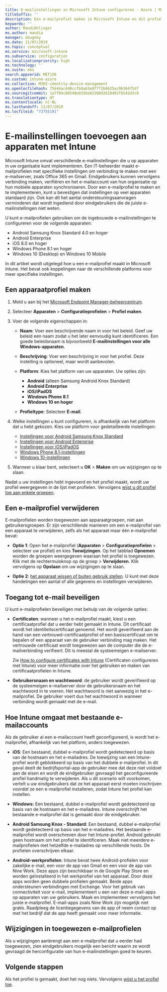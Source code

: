 ```yaml
---
title: E-mailinstellingen in Microsoft Intune configureren - Azure | Microsoft Docs
titleSuffix: ''
description: Een e-mailprofiel maken in Microsoft Intune en dit profiel implementeren op Android Enterprise-, iOS- en Windows-apparaten. Een e-mailprofiel gebruiken om algemene e-mailinstellingen te configureren, inclusief een e-mailserver en verificatiemethode om verbinding te maken met zakelijke e-mail op apparaten die u beheert.
keywords: ''
author: MandiOhlinger
ms.author: mandia
manager: dougeby
ms.date: 11/07/2019
ms.topic: conceptual
ms.service: microsoft-intune
ms.subservice: configuration
ms.localizationpriority: high
ms.technology: ''
ms.suite: ems
search.appverid: MET150
ms.custom: intune-azure
ms.collection: M365-identity-device-management
ms.openlocfilehash: 75644ac4d8ccfb8a63e077f2b6625ac96364f5d7
ms.sourcegitcommit: 1a7f04c80548e035be82308d2618492f6542d3c0
ms.translationtype: HT
ms.contentlocale: nl-NL
ms.lasthandoff: 11/07/2019
ms.locfileid: "73755191"
---
```

# <a name="add-email-settings-to-devices-using-intune"></a>E-mailinstellingen toevoegen aan apparaten met Intune

Microsoft Intune omvat verschillende e-mailinstellingen die u op apparaten in uw organisatie kunt implementeren. Een IT-beheerder maakt e-mailprofielen met specifieke instellingen om verbinding te maken met een e-mailserver, zoals Office 365 en Gmail. Eindgebruikers kunnen vervolgens verbinding maken, verifiëren en het e-mailaccount van hun organisatie op hun mobiele apparaten synchroniseren. Door een e-mailprofiel te maken en te implementeren, kunt u bevestigen dat instellingen op veel apparaten standaard zijn. Ook kan dit het aantal ondersteuningsaanvragen verminderen dat wordt ingediend door eindgebruikers die de juiste e-mailinstellingen niet weten.

U kunt e-mailprofielen gebruiken om de ingebouwde e-mailinstellingen te configureren voor de volgende apparaten:

- Android Samsung Knox Standard 4.0 en hoger
- Android Enterprise
- iOS 8.0 en hoger
- Windows Phone 8.1 en hoger
- Windows 10 (Desktop) en Windows 10 Mobile

In dit artikel wordt uitgelegd hoe u een e-mailprofiel maakt in Microsoft Intune. Het bevat ook koppelingen naar de verschillende platforms voor meer specifieke instellingen.

## <a name="create-a-device-profile"></a>Een apparaatprofiel maken

1. Meld u aan bij het [Microsoft Endpoint Manager-beheercentrum](https://go.microsoft.com/fwlink/?linkid=2109431).
2. Selecteer **Apparaten** > **Configuratieprofielen** > **Profiel maken**.
3. Voer de volgende eigenschappen in:

    - **Naam**: Voer een beschrijvende naam in voor het beleid. Geef uw beleid een naam zodat u het later eenvoudig kunt identificeren. Een goede beleidsnaam is bijvoorbeeld **E-mailinstellingen voor alle Windows-apparaten**.
    - **Beschrijving**: Voer een beschrijving in voor het profiel. Deze instelling is optioneel, maar wordt aanbevolen.
    - **Platform**: Kies het platform van uw apparaten. Uw opties zijn:

        - **Android** (alleen Samsung Android Knox Standard)
        - **Android Enterprise**
        - **iOS/iPadOS**
        - **Windows Phone 8.1**
        - **Windows 10 en hoger**

    - **Profieltype**: Selecteer **E-mail**.

4. Welke instellingen u kunt configureren, is afhankelijk van het platform dat u hebt gekozen. Kies uw platform voor gedetailleerde instellingen:

    - [Instellingen voor Android Samsung Knox Standard](../email-settings-android.md)
    - [Instellingen voor Android Enterprise](../email-settings-android-enterprise.md)
    - [Instellingen voor iOS/iPadOS](email-settings-ios.md)
    - [Windows Phone 8.1-instellingen](email-settings-windows-phone-8-1.md)
    - [Windows 10-instellingen](email-settings-windows-10.md)

5. Wanneer u klaar bent, selecteert u **OK** > **Maken** om uw wijzigingen op te slaan.

Nadat u uw instellingen hebt ingevoerd en het profiel maakt, wordt uw profiel weergegeven in de lijst met profielen. Vervolgens [wijst u dit profiel toe aan enkele groepen](../device-profile-assign.md).

## <a name="remove-an-email-profile"></a>Een e-mailprofiel verwijderen

E-mailprofielen worden toegewezen aan apparaatgroepen, niet aan gebruikersgroepen. Er zijn verschillende manieren om een e-mailprofiel van een apparaat te verwijderen, zelfs als het apparaat maar één e-mailprofiel bevat:

- **Optie 1**: Open het e-mailprofiel (**Apparaten** > **Configuratieprofielen** > selecteer uw profiel) en kies **Toewijzingen**. Op het tabblad **Opnemen** worden de groepen weergegeven waaraan het profiel is toegewezen. Klik met de rechtermuisknop op de groep > **Verwijderen**. Klik vervolgens op **Opslaan** om uw wijzigingen op te slaan.

- **Optie 2**: [het apparaat wissen of buiten gebruik stellen](../remote-actions/devices-wipe.md). U kunt met deze handelingen een aantal of alle gegevens en instellingen verwijderen.

## <a name="secure-email-access"></a>Toegang tot e-mail beveiligen

U kunt e-mailprofielen beveiligen met behulp van de volgende opties:

- **Certificaten**: wanneer u het e-mailprofiel maakt, kiest u een certificaatprofiel dat u eerder hebt gemaakt in Intune. Dit certificaat wordt het identiteitscertificaat genoemd. Het wordt geverifieerd aan de hand van een vertrouwd-certificaatprofiel of een basiscertificaat om te bepalen of een apparaat van de gebruiker verbinding mag maken. Het vertrouwde certificaat wordt toegewezen aan de computer die de e-mailverbinding verifieert. Dit is meestal de systeemeigen e-mailserver.

  Zie [How to configure certificates with Intune](../protect/certificates-configure.md) (Certificaten configureren met Intune) voor meer informatie over het gebruiken en maken van certificaatprofielen in Intune.

- **Gebruikersnaam en wachtwoord**: de gebruiker wordt geverifieerd op de systeemeigen e-mailserver door de gebruikersnaam en het wachtwoord in te voeren. Het wachtwoord is niet aanwezig in het e-mailprofiel. De gebruiker voert dus het wachtwoord in wanneer verbinding wordt gemaakt met de e-mail.

## <a name="how-intune-handles-existing-email-accounts"></a>Hoe Intune omgaat met bestaande e-mailaccounts

Als de gebruiker al een e-mailaccount heeft geconfigureerd, is wordt het e-mailprofiel, afhankelijk van het platform, anders toegewezen.

- **iOS**: Een bestaand, dubbel e-mailprofiel wordt gedetecteerd op basis van de hostnaam en het e-mailadres. De toewijzing van een Intune-profiel wordt geblokkeerd op basis van het dubbele e-mailprofiel. In dit geval deelt de bedrijfsportal-app de gebruiker mee dat deze niet voldoet aan de eisen en wordt de eindgebruiker gevraagd het geconfigureerde profiel handmatig te verwijderen. Als u dit scenario wilt voorkomen, vertelt u uw eindgebruikers dat ze het apparaat eerst moeten inschrijven *voordat* ze een e-mailprofiel installeren, zodat Intune het profiel kan instellen.

- **Windows:** Een bestaand, dubbel e-mailprofiel wordt gedetecteerd op basis van de hostnaam en het e-mailadres. Intune overschrijft het bestaande e-mailprofiel dat is gemaakt door de eindgebruiker.

- **Android Samsung Knox - Standard**: Een bestaand, dubbel e-mailprofiel wordt gedetecteerd op basis van het e-mailadres. Het bestaande e-mailprofiel wordt overschreven door het Intune-profiel. Android gebruikt geen hostnaam om het profiel te identificeren. Maak niet meerdere e-mailprofielen met hetzelfde e-mailadres op verschillende hosts. De profielen overschrijven elkaar.

- **Android-werkprofielen**: Intune bevat twee Android-profielen voor zakelijke e-mail, een voor de app van Gmail en een voor de app van Nine Work. Deze apps zijn beschikbaar in de Google Play Store en worden geïnstalleerd in het werkprofiel van het apparaat. Door deze apps worden geen dubbele profielen gemaakt. Beide apps ondersteunen verbindingen met Exchange. Voor het gebruik van connectiviteit voor e-mail, implementeert u een van deze e-mail-apps op apparaten van uw gebruikers. Maak en implementeer vervolgens het juiste e-mailprofiel. E-mail-apps zoals Nine Work zijn mogelijk niet gratis. Raadpleeg de licentiegegevens van de app of neem contact op met het bedrijf dat de app heeft gemaakt voor meer informatie.

## <a name="changes-to-assigned-email-profiles"></a>Wijzigingen in toegewezen e-mailprofielen

Als u wijzigingen aanbrengt aan een e-mailprofiel dat u eerder had toegewezen, zien eindgebruikers mogelijk een bericht waarin ze wordt gevraagd de herconfiguratie van hun e-mailinstellingen goed te keuren.

## <a name="next-steps"></a>Volgende stappen

Als het profiel is gemaakt, doet het nog niets. Vervolgens [wijst u het profiel toe](../device-profile-assign.md).
